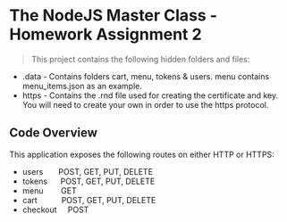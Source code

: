 # The NodeJS Master Class - Homework Assignment 2

> This project contains the following hidden folders and files:
- .data - Contains folders cart, menu, tokens & users. menu contains menu_items.json as an example.
- https - Contains the .rnd file used for creating the certificate and key. You will need to create your own in order to use the https protocol.

## Code Overview
This application exposes the following routes on either HTTP or HTTPS:
- users &nbsp;&nbsp;&nbsp;&nbsp;&nbsp; POST, GET, PUT, DELETE
- tokens &nbsp;&nbsp;&nbsp;&nbsp; POST, GET, PUT, DELETE
- menu &nbsp;&nbsp;&nbsp;&nbsp;&nbsp;&nbsp; GET
- cart &nbsp;&nbsp;&nbsp;&nbsp;&nbsp;&nbsp;&nbsp;&nbsp;&nbsp; POST, GET, PUT, DELETE
- checkout &nbsp;&nbsp;&nbsp; POST

